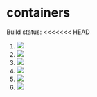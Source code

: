 # containers

Build status:
<<<<<<< HEAD

1. [![](https://github.com/buffeinstein/containers/workflows/tests-heap/badge.svg)](https://github.com/buffeinstein/containers/actions?query=workflow%3Atests-heap)
1. [![](https://github.com/buffeinstein/containers/workflows/tests-BST/badge.svg)](https://github.com/buffeinstein/containers/actions?query=workflow%3Atests-BST)
1. [![](https://github.com/buffeinstein/containers/workflows/tests-BinaryTree/badge.svg)](https://github.com/buffeinstein/containers/actions?query=workflow%3Atests-BinaryTree)
1. [![](https://github.com/buffeinstein/containers/workflows/tests-fibonacci/badge.svg)](https://github.com/buffeinstein/containers/actions?query=workflow%3Atests-fibonacci)
1. [![](https://github.com/buffeinstein/containers/workflows/tests-range/badge.svg)](https://github.com/buffeinstein/containers/actions?query=workflow%3Atests-range)
1. [![](https://github.com/buffeinstein/containers/workflows/tests-AVLTree/badge.svg)](https://github.com/buffeinstein/containers/actions?query=workflow%3Atests-AVLTree)
